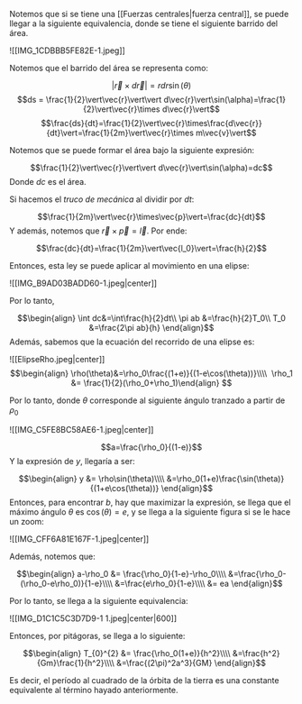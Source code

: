 Notemos que si se tiene una [[Fuerzas centrales|fuerza central]], se puede llegar a la siguiente equivalencia, donde se tiene el siguiente barrido del área. 

![[IMG_1CDBBB5FE82E-1.jpeg]]

Notemos que el barrido del área se representa como: 

$$\vert\vec{r}\times d\vec{r}\vert= rdr\sin(\theta)$$ $$ds = \frac{1}{2}\vert\vec{r}\vert\vert d\vec{r}\vert\sin(\alpha)=\frac{1}{2}\vert\vec{r}\times d\vec{r}\vert$$
$$\frac{ds}{dt}=\frac{1}{2}\vert\vec{r}\times\frac{d\vec{r}}{dt}\vert=\frac{1}{2m}\vert\vec{r}\times m\vec{v}\vert$$ 

Notemos que se puede formar el área bajo la siguiente expresión:

$$\frac{1}{2}\vert\vec{r}\vert\vert d\vec{r}\vert\sin(\alpha)=dc$$ Donde $dc$ es el área. 

Si hacemos el *truco de mecánica* al dividir por $dt$: 

$$\frac{1}{2m}\vert\vec{r}\times\vec{p}\vert=\frac{dc}{dt}$$ 
Y además, notemos que $\vec{r}\times\vec{p}=\vec{l}$.  Por ende: 

$$\frac{dc}{dt}=\frac{1}{2m}\vert\vec{l_0}\vert=\frac{h}{2}$$ 

Entonces, esta ley se puede aplicar al movimiento en una elipse: 

![[IMG_B9AD03BADD60-1.jpeg|center]]

Por lo tanto, 

$$\begin{align}
\int dc&=\int\frac{h}{2}dt\\
\pi ab &=\frac{h}{2}T_0\\ 
T_0 &=\frac{2\pi ab}{h}
\end{align}$$ 
Además, sabemos que la ecuación del recorrido de una elipse es: 

![[ElipseRho.jpeg|center]]
$$\begin{align} 
\rho(\theta)&=\rho_0\frac{(1+e)}{(1-e\cos(\theta))}\\\\ 
\rho_1 &= \frac{1}{2}(\rho_0+\rho_1)\end{align} $$

Por lo tanto, donde $\theta$ corresponde al siguiente ángulo tranzado a partir de $\rho_0$ 

![[IMG_C5FE8BC58AE6-1.jpeg|center]] 

$$a=\frac{\rho_0}{(1-e)}$$ 
Y la expresión de $y$, llegaría a ser: 

$$\begin{align}
y &= \rho\sin(\theta)\\\\
&=\rho_0(1+e)\frac{\sin(\theta)}{(1+e\cos(\theta))}
\end{align}$$ 
Entonces, para encontrar $b$, hay que maximizar la expresión, se llega que el máximo ángulo $\theta$ es $\cos(\theta)=e$, y se llega a la siguiente figura si se le hace un zoom: 

![[IMG_CFF6A81E167F-1.jpeg|center]]

Además, notemos que: 

$$\begin{align}
a-\rho_0 &= \frac{\rho_0}{1-e}-\rho_0\\\\
&=\frac{\rho_0-(\rho_0-e\rho_0)}{1-e}\\\\
&=\frac{e\rho_0}{1-e}\\\\
&= ea
\end{align}$$

Por lo tanto, se llega a la siguiente equivalencia: 

![[IMG_D1C1C5C3D7D9-1 1.jpeg|center|600]]

Entonces, por pitágoras, se llega a lo siguiente: 

$$\begin{align}
T_{0}^{2} &= \frac{\rho_0(1+e)}{h^2}\\\\
&=\frac{h^2}{Gm}\frac{1}{h^2}\\\\
&=\frac{(2\pi)^2a^3}{GM} 
\end{align}$$

Es decir, el período al cuadrado de la órbita de la tierra es una constante equivalente al término hayado anteriormente. 